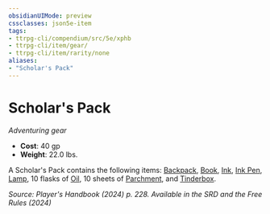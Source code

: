 ```yaml
---
obsidianUIMode: preview
cssclasses: json5e-item
tags:
- ttrpg-cli/compendium/src/5e/xphb
- ttrpg-cli/item/gear/
- ttrpg-cli/item/rarity/none
aliases: 
- "Scholar's Pack"
---
```

# Scholar's Pack
*Adventuring gear*  


- **Cost**: 40 gp
- **Weight**: 22.0 lbs.

A Scholar's Pack contains the following items: [Backpack](Інструменти%20ДМ/CLI/items/backpack-xphb.md), [Book](Інструменти%20ДМ/CLI/items/book-xphb.md), [Ink](Інструменти%20ДМ/CLI/items/ink-xphb.md), [Ink Pen](Інструменти%20ДМ/CLI/items/ink-pen-xphb.md), [Lamp](Інструменти%20ДМ/CLI/items/lamp-xphb.md), 10 flasks of [Oil](Інструменти%20ДМ/CLI/items/oil-xphb.md), 10 sheets of [Parchment](Інструменти%20ДМ/CLI/items/parchment-xphb.md), and [Tinderbox](Інструменти%20ДМ/CLI/items/tinderbox-xphb.md).

*Source: Player's Handbook (2024) p. 228. Available in the <span title='Systems Reference Document (5.2)'>SRD</span> and the Free Rules (2024)*